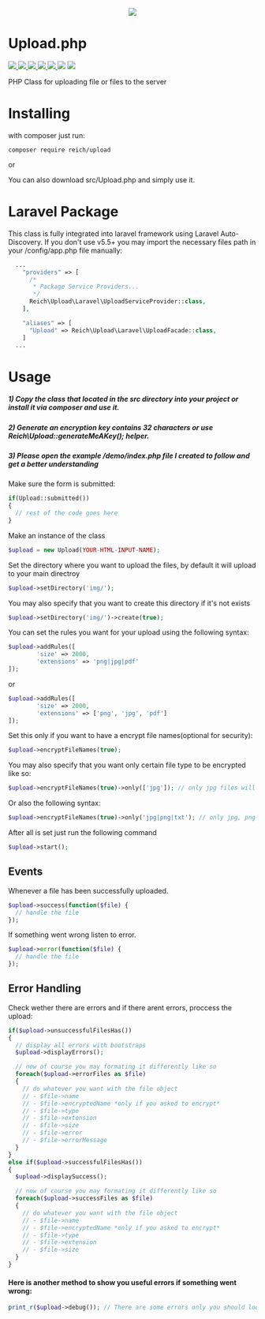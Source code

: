 <p align="center"><img src="https://s11.postimg.org/6rrm3zatv/elephantsmall.jpg"></p>

# Upload.php
<p>
  <a href="#">
    <img src="https://travis-ci.org/edenreich/PHP-Upload-Class.svg?branch=master">
  </a>
  <a href="https://packagist.org/packages/reich/upload">
    <img src="https://poser.pugx.org/reich/upload/downloads">
  </a>
  <a href="https://packagist.org/packages/reich/upload">
    <img src="https://poser.pugx.org/reich/upload/v/stable">
  </a>
  <a href="#">
    <img src="https://img.shields.io/github/forks/edenreich/PHP-Upload-Class.svg">
  </a>
  <a href="#">
    <img src="https://img.shields.io/github/stars/edenreich/PHP-Upload-Class.svg">
  </a>
  <a>
     <img src="https://img.shields.io/github/issues/edenreich/PHP-Upload-Class.svg">
  </a>
  <a href="https://packagist.org/packages/reich/upload">
    <img src="https://poser.pugx.org/reich/upload/license">
  </a>
</p>
PHP Class for uploading file or files to the server

# Installing
with composer just run:
```shell 
composer require reich/upload
```

or

You can also download src/Upload.php and simply use it. 

# Laravel Package
This class is fully integrated into laravel framework using Laravel Auto-Discovery.
If you don't use v5.5+ you may import the necessary files path in your /config/app.php file manually:
```php
  ...
    "providers" => [
      /*
       * Package Service Providers...
       */
      Reich\Upload\Laravel\UploadServiceProvider::class,
    ],

    "aliases" => [
      "Upload" => Reich\Upload\Laravel\UploadFacade::class,
    ]
  ...
```

# Usage

##### 1) Copy the class that located in the src directory into your project or install it via composer and use it.
##### 2) Generate an encryption key contains 32 characters or use Reich\Upload::generateMeAKey(); helper.
##### 3) Please open the example /demo/index.php file I created to follow and get a better understanding

Make sure the form is submitted:
```php
if(Upload::submitted())
{
  // rest of the code goes here
}
```


Make an instance of the class
```php
$upload = new Upload(YOUR-HTML-INPUT-NAME); 
```



Set the directory where you want to upload the files, by default it will upload to your main directroy
```php
$upload->setDirectory('img/'); 
```

You may also specify that you want to create this directory if it's not exists
```php
$upload->setDirectory('img/')->create(true); 
```



You can set the rules you want for your upload using the following syntax:
```php
$upload->addRules([
        'size' => 2000,
        'extensions' => 'png|jpg|pdf'
]);
```
or
```php
$upload->addRules([
        'size' => 2000,
        'extensions' => ['png', 'jpg', 'pdf']
]);
```



Set this only if you want to have a encrypt file names(optional for security):
```php
$upload->encryptFileNames(true);
```

You may also specify that you want only certain file type to be encrypted like so:
```php
$upload->encryptFileNames(true)->only(['jpg']); // only jpg files will be encrypted
```
Or also the following syntax:
```php
$upload->encryptFileNames(true)->only('jpg|png|txt'); // only jpg, png and txt files will be encrypted
```



After all is set just run the following command
```php
$upload->start();
``` 


## Events
Whenever a file has been successfully uploaded.
```php
$upload->success(function($file) {
  // handle the file
});
```
If something went wrong listen to error.
```php
$upload->error(function($file) {
  // handle the file
});
```

## Error Handling

Check wether there are errors and if there arent errors, proccess the upload:
```php
if($upload->unsuccessfulFilesHas())
{
  // display all errors with bootstraps
  $upload->displayErrors();

  // now of course you may formating it differently like so
  foreach($upload->errorFiles as $file)
  {
    // do whatever you want with the file object
    // - $file->name
    // - $file->encryptedName *only if you asked to encrypt*
    // - $file->type
    // - $file->extension
    // - $file->size
    // - $file->error
    // - $file->errorMessage
  }
}
else if($upload->successfulFilesHas())
{
  $upload->displaySuccess();

  // now of course you may formating it differently like so
  foreach($upload->successFiles as $file)
  {
    // do whatever you want with the file object
    // - $file->name
    // - $file->encryptedName *only if you asked to encrypt*
    // - $file->type
    // - $file->extension
    // - $file->size
  }
}
```

#### Here is another method to show you useful errors if something went wrong:

```php
print_r($upload->debug()); // There are some errors only you should look at while setting this up
```
